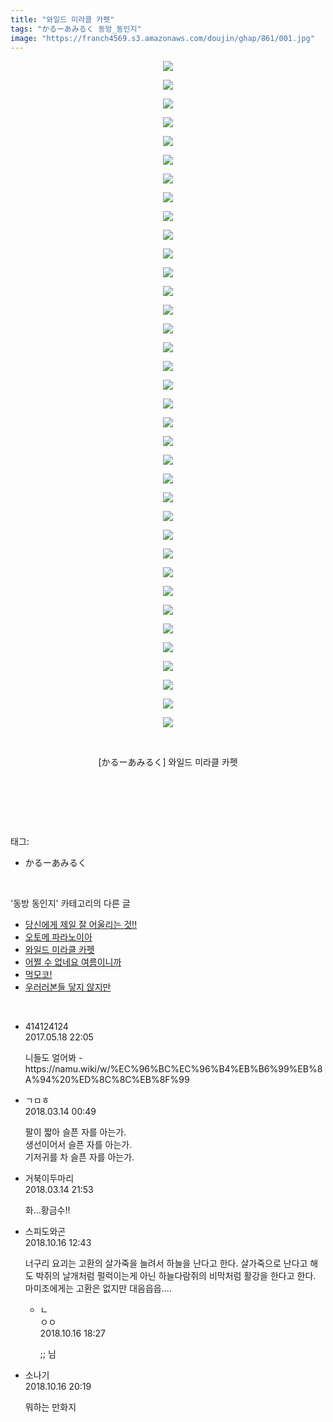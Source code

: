 ```yaml
---
title: "와일드 미라클 카펫"
tags: "かるーあみるく 동방_동인지"
image: "https://franch4569.s3.amazonaws.com/doujin/ghap/861/001.jpg"
---
```

<div class="article">
<p style="text-align: center; clear: none; float: none;"><img src="{{ site.imgserver2 }}/ghap/861/001.jpg"/></p>
<p style="text-align: center; clear: none; float: none;"><img src="{{ site.imgserver2 }}/ghap/861/002.jpg"/></p>
<p style="text-align: center; clear: none; float: none;"><img src="{{ site.imgserver2 }}/ghap/861/003.jpg"/></p>
<p style="text-align: center; clear: none; float: none;"><img src="{{ site.imgserver2 }}/ghap/861/004.jpg"/></p>
<p style="text-align: center; clear: none; float: none;"><img src="{{ site.imgserver2 }}/ghap/861/005.jpg"/></p>
<p style="text-align: center; clear: none; float: none;"><img src="{{ site.imgserver2 }}/ghap/861/006.jpg"/></p>
<p style="text-align: center; clear: none; float: none;"><img src="{{ site.imgserver2 }}/ghap/861/007.jpg"/></p>
<p style="text-align: center; clear: none; float: none;"><img src="{{ site.imgserver2 }}/ghap/861/008.jpg"/></p>
<p style="text-align: center; clear: none; float: none;"><img src="{{ site.imgserver2 }}/ghap/861/009.jpg"/></p>
<p style="text-align: center; clear: none; float: none;"><img src="{{ site.imgserver2 }}/ghap/861/010.jpg"/></p>
<p style="text-align: center; clear: none; float: none;"><img src="{{ site.imgserver2 }}/ghap/861/011.jpg"/></p>
<p style="text-align: center; clear: none; float: none;"><img src="{{ site.imgserver2 }}/ghap/861/012.jpg"/></p>
<p style="text-align: center; clear: none; float: none;"><img src="{{ site.imgserver2 }}/ghap/861/013.jpg"/></p>
<p style="text-align: center; clear: none; float: none;"><img src="{{ site.imgserver2 }}/ghap/861/014.jpg"/></p>
<p style="text-align: center; clear: none; float: none;"><img src="{{ site.imgserver2 }}/ghap/861/015.jpg"/></p>
<p style="text-align: center; clear: none; float: none;"><img src="{{ site.imgserver2 }}/ghap/861/016.jpg"/></p>
<p style="text-align: center; clear: none; float: none;"><img src="{{ site.imgserver2 }}/ghap/861/017.jpg"/></p>
<p style="text-align: center; clear: none; float: none;"><img src="{{ site.imgserver2 }}/ghap/861/018.jpg"/></p>
<p style="text-align: center; clear: none; float: none;"><img src="{{ site.imgserver2 }}/ghap/861/019.jpg"/></p>
<p style="text-align: center; clear: none; float: none;"><img src="{{ site.imgserver2 }}/ghap/861/020.jpg"/></p>
<p style="text-align: center; clear: none; float: none;"><img src="{{ site.imgserver2 }}/ghap/861/021.jpg"/></p>
<p style="text-align: center; clear: none; float: none;"><img src="{{ site.imgserver2 }}/ghap/861/022.jpg"/></p>
<p style="text-align: center; clear: none; float: none;"><img src="{{ site.imgserver2 }}/ghap/861/023.jpg"/></p>
<p style="text-align: center; clear: none; float: none;"><img src="{{ site.imgserver2 }}/ghap/861/024.jpg"/></p>
<p style="text-align: center; clear: none; float: none;"><img src="{{ site.imgserver2 }}/ghap/861/025.jpg"/></p>
<p style="text-align: center; clear: none; float: none;"><img src="{{ site.imgserver2 }}/ghap/861/026.jpg"/></p>
<p style="text-align: center; clear: none; float: none;"><img src="{{ site.imgserver2 }}/ghap/861/027.jpg"/></p>
<p style="text-align: center; clear: none; float: none;"><img src="{{ site.imgserver2 }}/ghap/861/028.jpg"/></p>
<p style="text-align: center; clear: none; float: none;"><img src="{{ site.imgserver2 }}/ghap/861/029.jpg"/></p>
<p style="text-align: center; clear: none; float: none;"><img src="{{ site.imgserver2 }}/ghap/861/030.jpg"/></p>
<p style="text-align: center; clear: none; float: none;"><img src="{{ site.imgserver2 }}/ghap/861/031.jpg"/></p>
<p style="text-align: center; clear: none; float: none;"><img src="{{ site.imgserver2 }}/ghap/861/032.jpg"/></p>
<p style="text-align: center; clear: none; float: none;"><img src="{{ site.imgserver2 }}/ghap/861/033.jpg"/></p>
<p style="text-align: center; clear: none; float: none;"><img src="{{ site.imgserver2 }}/ghap/861/034.jpg"/></p>
<p style="text-align: center; clear: none; float: none;"><img src="{{ site.imgserver2 }}/ghap/861/035.jpg"/></p>
<p style="text-align: center; clear: none; float: none;"><img src="{{ site.imgserver2 }}/ghap/861/036.jpg"/></p>
<p style="text-align: center; clear: none; float: none;"><br/></p>
<p style="text-align: center; clear: none; float: none;">[かるーあみるく] 와일드 미라클 카펫</p>
<p><br/></p>
<p><br/></p>
</div><br/>
<div class="tagTrail">
<p>태그: </p>
<ul>
<li>かるーあみるく</li>
</ul>
</div><br/>
<div class="another">
<p>'동방 동인지' 카테고리의 다른 글</p>
<ul>
<li><a href="/ghap_863">당신에게 제일 잘 어울리는 것!!</a></li>
<li><a href="/ghap_862">오토메 파라노이아</a></li>
<li><a href="/ghap_861">와일드 미라클 카펫</a></li>
<li><a href="/ghap_860">어쩔 수 없네요 여름이니까</a></li>
<li><a href="/ghap_859">먹모코!</a></li>
<li><a href="/ghap_858">우러러본들 닿지 않지만</a></li>
</ul>
</div><br/>
<div class="cb_module cb_fluid">
<div class="cb_wrt cb_profile">
<div class="comment">
<ul>
<li class="cb_thumb_off" id="comment14992462">
<div class="cb_comment_area">
<div class="cb_info_area">
<div class="cb_section">
<span class="cb_nick_name">414124124</span>
</div>
<div class="cb_section">
<span class="cb_date">2017.05.18 22:05 </span>
</div>
</div>
<div class="cb_dsc_comment">
<p class="cb_dsc">
											니들도 얼어봐 - https://namu.wiki/w/%EC%96%BC%EC%96%B4%EB%B6%99%EB%8A%94%20%ED%8C%8C%EB%8F%99
										</p>
</div>
</div></li>
<li class="cb_thumb_off" id="comment15219102">
<div class="cb_comment_area">
<div class="cb_info_area">
<div class="cb_section">
<span class="cb_nick_name">ㄱㅁㅎ</span>
</div>
<div class="cb_section">
<span class="cb_date">2018.03.14 00:49 </span>
</div>
</div>
<div class="cb_dsc_comment">
<p class="cb_dsc">
											팔이 짧아 슬픈 자를 아는가.<br/>
생선이어서 슬픈 자를 아는가.<br/>
기저귀를 차 슬픈 자를 아는가.
										</p>
</div>
</div></li>
<li class="cb_thumb_off" id="comment15219437">
<div class="cb_comment_area">
<div class="cb_info_area">
<div class="cb_section">
<span class="cb_nick_name">거북이두마리</span>
</div>
<div class="cb_section">
<span class="cb_date">2018.03.14 21:53 </span>
</div>
</div>
<div class="cb_dsc_comment">
<p class="cb_dsc">
											화...황금수!!
										</p>
</div>
</div></li>
<li class="cb_thumb_off" id="comment15356370">
<div class="cb_comment_area">
<div class="cb_info_area">
<div class="cb_section">
<span class="cb_nick_name">스피도와곤</span>
</div>
<div class="cb_section">
<span class="cb_date">2018.10.16 12:43 </span>
</div>
</div>
<div class="cb_dsc_comment">
<p class="cb_dsc">
											너구리 요괴는 고환의 살가죽을 늘려서 하늘을 난다고 한다. 살가죽으로 난다고 해도 박쥐의 날개처럼 펄럭이는게 아닌 하늘다람쥐의 비막처럼 활강을 한다고 한다.<br/>
마미조에게는 고환은 없지만 대음읍읍....
										</p>
</div>
<ul>
<li class="cb_thumb_off" id="comment15356645">
<span class="cb_bu_subnode">ㄴ</span>
<div class="cb_comment_area">
<div class="cb_info_area">
<div class="cb_section">
<span class="cb_nick_name">ㅇㅇ</span>
</div>
<div class="cb_section">
<span class="cb_date">2018.10.16 18:27 </span>
</div>
</div>
<div class="cb_dsc_comment">
<p class="cb_dsc">
																;; 님
															</p>
</div>
</div>
</li>
</ul>
</div></li>
<li class="cb_thumb_off" id="comment15356729">
<div class="cb_comment_area">
<div class="cb_info_area">
<div class="cb_section">
<span class="cb_nick_name">소나기</span>
</div>
<div class="cb_section">
<span class="cb_date">2018.10.16 20:19 </span>
</div>
</div>
<div class="cb_dsc_comment">
<p class="cb_dsc">
											뭐하는 만화지
										</p>
</div>
</div></li>
</ul>
</div>
</div><!-- commentList close -->
</div><br/>
